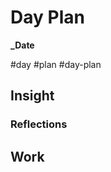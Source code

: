# Day Plan

**_Date**

#day #plan #day-plan

## Insight

### Reflections

[> 🏆 _How did I win yesterday?_]: #

[> 🧱 _How did I struggle yesterday?_]: #

[> 🥇 _How will I show up today?_]: #

## Work

[> 🗂️ _If you are overemployed, I recommend splitting your notes by employer using h3 headers._]: #

[> 🎯 _Reserve checkboxes for your plans. It's easier distinguish from work you didn't plan on doing today, and it allows you to track which plans you followed through on and which you didn't in retrospect._]: #

[> 👔 _What overhead do I have today?_]: #

[> 🎓 _How will I develop my skillset today?_]: #

[> 🏭 _What will I produce today?_]: #
